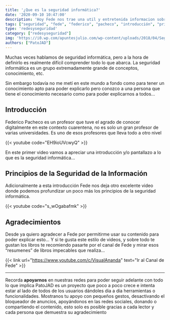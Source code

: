 ```yaml
---
title: '¿Que es la seguridad informática?'
date: '2020-09-10 10:47:00'
description: 'Hoy Fede nos trae una util y entretenida informacion sobre ¿que es la seguridad informática?'
tags: ["seguridad", "fede", "federico", "pacheco", "introducción", "principios"]
type: 'redesyseguridad'
category: ["redesyseguridad"]
img: 'https://i0.wp.com/apuntesjulio.com/wp-content/uploads/2018/04/Seguridad-Inform%C3%A1tica.jpg?fit=900%2C400&ssl=1'
authors: ["PatoJAD"]
---
```




Muchas veces hablamos de seguridad informática, pero a la hora de definirlo es realmente difícil comprender todo lo que abarca. La seguridad informática es un grupo extremadamente grande de conceptos, conocimiento, etc.

Sin embargo todavía no me metí en este mundo a fondo como para tener un conocimiento apto para poder explicarlo pero conozco a una persona que tiene el conocimiento necesario como para poder explicarnos a todos…




## Introducción



Federico Pacheco es un profesor que tuve el agrado de conocer digitalmente en este contexto cuarentena, no es solo un gran profesor de varias universidades. Es uno de esos profesores que lleva todo a otro nivel


{{< youtube code="EH9ioUVcwyQ" >}}


En este primer video vamos a apreciar una introducción y/o pantallazo a lo que es la seguridad informática…




## Principios de la Seguridad de la Información



Adicionalmente a esta introducción Fede nos deja otro excelente video donde podemos profundizar un poco más los principios de la seguridad informática.


{{< youtube code="s_wOgabafmk" >}}



## Agradecimientos



Desde ya quiero agradecer a Fede por permitirme usar su contenido para poder explicar esto… Y si te gusta este estilo de videos, y sobre todo te gustan los libros te recomiendo pasarte por el canal de Fede y mirar esos “resumenes” de libros impecables que realiza…


{{< link url="https://www.youtube.com/c/VisualAnanda" text="Ir al Canal de Fede" >}}



---



Recorda **apoyarnos** en nuestras redes para poder seguir adelante con todo lo que implica PatoJAD es un proyecto que poco a poco crece e intenta estar al lado de todos de los usuarios dándoles dia a dia herramientas o funcionalidades. Mostranos tu apoyo con pequeños gestos, desactivando el bloqueador de anuncios, apoyándonos en las redes sociales, donando o compartiendo el contenido, esto solo es posible gracias a cada lector y cada persona que demuestra su agradecimiento

